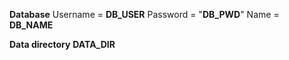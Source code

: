 **Database**
Username = __DB_USER__
Password = "__DB_PWD__"
Name = __DB_NAME__

**Data directory**
__DATA_DIR__
